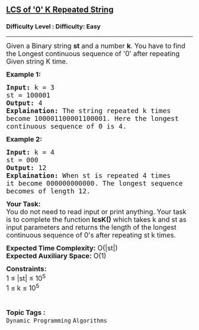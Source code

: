 <h2><a href="https://www.geeksforgeeks.org/problems/lcs-of-0-k-repeated-string5642/1?page=10&status=unsolved&sortBy=accuracy">LCS of '0' K Repeated String</a></h2><h3>Difficulty Level : Difficulty: Easy</h3><hr><div class="problems_problem_content__Xm_eO"><p><span style="font-size:18px">Given a Binary string <strong>st</strong> and a number <strong>k</strong>. You have to find the Longest continuous sequence of '0' after repeating Given string K time.</span></p>

<p><strong><span style="font-size:18px">Example 1:</span></strong></p>

<pre><span style="font-size:18px"><strong>Input:</strong> k = 3
st = 100001
<strong>Output:</strong> 4
<strong>Explaination:</strong> The string repeated k times 
become 100001100001100001. Here the longest 
continuous sequence of 0 is 4.</span></pre>

<p><strong><span style="font-size:18px">Example 2:</span></strong></p>

<pre><span style="font-size:18px"><strong>Input:</strong> k = 4
st = 000
<strong>Output:</strong> 12
<strong>Explaination:</strong> When st is repeated 4 times 
it become 000000000000. The longest sequence 
becomes of length 12.</span></pre>

<p><span style="font-size:18px"><strong>Your Task:</strong><br>
You do not need to read input or print anything. Your task is to complete the function <strong>lcsK()</strong> which takes k and st as input parameters and returns the length of the longest continuous sequence of 0's after repeating st k times.</span></p>

<p><span style="font-size:18px"><strong>Expected Time Complexity:</strong> O(|st|)<br>
<strong>Expected Auxiliary Space:</strong> O(1)</span></p>

<p><span style="font-size:18px"><strong>Constraints:</strong><br>
1 ≤ |st| ≤ 10<sup>5</sup><br>
1 ≤ k ≤ 10<sup>5</sup>&nbsp;&nbsp;</span></p>
</div><br><p><span style=font-size:18px><strong>Topic Tags : </strong><br><code>Dynamic Programming</code>&nbsp;<code>Algorithms</code>&nbsp;